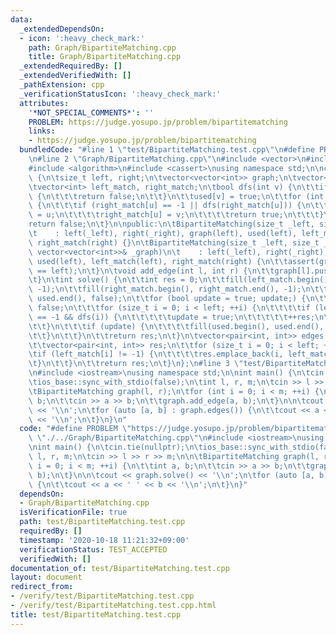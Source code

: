 ```yaml
---
data:
  _extendedDependsOn:
  - icon: ':heavy_check_mark:'
    path: Graph/BipartiteMatching.cpp
    title: Graph/BipartiteMatching.cpp
  _extendedRequiredBy: []
  _extendedVerifiedWith: []
  _pathExtension: cpp
  _verificationStatusIcon: ':heavy_check_mark:'
  attributes:
    '*NOT_SPECIAL_COMMENTS*': ''
    PROBLEM: https://judge.yosupo.jp/problem/bipartitematching
    links:
    - https://judge.yosupo.jp/problem/bipartitematching
  bundledCode: "#line 1 \"test/BipartiteMatching.test.cpp\"\n#define PROBLEM \"https://judge.yosupo.jp/problem/bipartitematching\"\
    \n#line 2 \"Graph/BipartiteMatching.cpp\"\n#include <vector>\n#include <utility>\n\
    #include <algorithm>\n#include <cassert>\nusing namespace std;\n\nclass BipartiteMatching\
    \ {\n\tsize_t left, right;\n\tvector<vector<int>> graph;\n\tvector<bool> used;\n\
    \tvector<int> left_match, right_match;\n\tbool dfs(int v) {\n\t\tif (used[v])\
    \ {\n\t\t\treturn false;\n\t\t}\n\t\tused[v] = true;\n\t\tfor (int u : graph[v])\
    \ {\n\t\t\tif (right_match[u] == -1 || dfs(right_match[u])) {\n\t\t\t\tleft_match[v]\
    \ = u;\n\t\t\t\tright_match[u] = v;\n\t\t\t\treturn true;\n\t\t\t}\n\t\t}\n\t\t\
    return false;\n\t}\n\npublic:\n\tBipartiteMatching(size_t _left, size_t _right)\n\
    \t    : left(_left), right(_right), graph(left), used(left), left_match(left),\
    \ right_match(right) {}\n\tBipartiteMatching(size_t _left, size_t _right, const\
    \ vector<vector<int>>& _graph)\n\t    : left(_left), right(_right), graph(_graph),\
    \ used(left), left_match(left), right_match(right) {\n\t\tassert(graph.size()\
    \ == left);\n\t}\n\tvoid add_edge(int l, int r) {\n\t\tgraph[l].push_back(r);\n\
    \t}\n\tint solve() {\n\t\tint res = 0;\n\t\tfill(left_match.begin(), left_match.end(),\
    \ -1);\n\t\tfill(right_match.begin(), right_match.end(), -1);\n\t\tfill(used.begin(),\
    \ used.end(), false);\n\t\tfor (bool update = true; update;) {\n\t\t\tupdate =\
    \ false;\n\t\t\tfor (size_t i = 0; i < left; ++i) {\n\t\t\t\tif (left_match[i]\
    \ == -1 && dfs(i)) {\n\t\t\t\t\tupdate = true;\n\t\t\t\t\t++res;\n\t\t\t\t}\n\t\
    \t\t}\n\t\t\tif (update) {\n\t\t\t\tfill(used.begin(), used.end(), false);\n\t\
    \t\t}\n\t\t}\n\t\treturn res;\n\t}\n\tvector<pair<int, int>> edges() const {\n\
    \t\tvector<pair<int, int>> res;\n\t\tfor (size_t i = 0; i < left; ++i) {\n\t\t\
    \tif (left_match[i] != -1) {\n\t\t\t\tres.emplace_back(i, left_match[i]);\n\t\t\
    \t}\n\t\t}\n\t\treturn res;\n\t}\n};\n#line 3 \"test/BipartiteMatching.test.cpp\"\
    \n#include <iostream>\nusing namespace std;\n\nint main() {\n\tcin.tie(nullptr);\n\
    \tios_base::sync_with_stdio(false);\n\tint l, r, m;\n\tcin >> l >> r >> m;\n\n\
    \tBipartiteMatching graph(l, r);\n\tfor (int i = 0; i < m; ++i) {\n\t\tint a,\
    \ b;\n\t\tcin >> a >> b;\n\t\tgraph.add_edge(a, b);\n\t}\n\n\tcout << graph.solve()\
    \ << '\\n';\n\tfor (auto [a, b] : graph.edges()) {\n\t\tcout << a << ' ' << b\
    \ << '\\n';\n\t}\n}\n"
  code: "#define PROBLEM \"https://judge.yosupo.jp/problem/bipartitematching\"\n#include\
    \ \"./../Graph/BipartiteMatching.cpp\"\n#include <iostream>\nusing namespace std;\n\
    \nint main() {\n\tcin.tie(nullptr);\n\tios_base::sync_with_stdio(false);\n\tint\
    \ l, r, m;\n\tcin >> l >> r >> m;\n\n\tBipartiteMatching graph(l, r);\n\tfor (int\
    \ i = 0; i < m; ++i) {\n\t\tint a, b;\n\t\tcin >> a >> b;\n\t\tgraph.add_edge(a,\
    \ b);\n\t}\n\n\tcout << graph.solve() << '\\n';\n\tfor (auto [a, b] : graph.edges())\
    \ {\n\t\tcout << a << ' ' << b << '\\n';\n\t}\n}"
  dependsOn:
  - Graph/BipartiteMatching.cpp
  isVerificationFile: true
  path: test/BipartiteMatching.test.cpp
  requiredBy: []
  timestamp: '2020-10-18 11:21:32+09:00'
  verificationStatus: TEST_ACCEPTED
  verifiedWith: []
documentation_of: test/BipartiteMatching.test.cpp
layout: document
redirect_from:
- /verify/test/BipartiteMatching.test.cpp
- /verify/test/BipartiteMatching.test.cpp.html
title: test/BipartiteMatching.test.cpp
---
```

